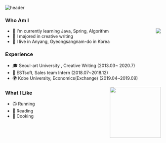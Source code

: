![header](https://capsule-render.vercel.app/api?type=slice&color=auto&height=300&section=header&text=Ji%20Chang-jin&fontSize=90)

### Who Am I
<img align='right' src="http://mazassumnida.wtf/api/v2/generate_badge?boj=jchj108">

- 🌱 I’m currently learning Java, Spring, Algorithm
- 🥇 I majored in creative writing
- 🚅 I live in Anyang, Gyeongsangnam-do in Korea

### Experience
- 🎓 Seoul-art University , Creative Writing (2013.03~ 2020.7)
- 💊 ESTsoft, Sales team Intern (2018.07~2018.12)
- 🌍 Kobe University, Economics(Exchange) (2019.04~2019.09)
<img align='right' src="https://github-readme-stats.vercel.app/api?username=jchj108" height="165">

### What I Like
- 📺 Running
- 🔵 Reading
- 🍕 Cooking

 

<!--
**jchj108/jchj108** is a ✨ _special_ ✨ repository because its `README.md` (this file) appears on your GitHub profile.



Here are some ideas to get you started:


-->
